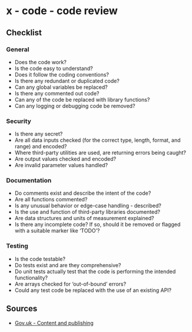 # x - code - code review

## Checklist

### General

-   Does the code work?
-   Is the code easy to understand?
-   Does it follow the coding conventions?
-   Is there any redundant or duplicated code?
-   Can any global variables be replaced?
-   Is there any commented out code?
-   Can any of the code be replaced with library functions?
-   Can any logging or debugging code be removed?

### Security

-   Is there any secret?
-   Are all data inputs checked (for the correct type, length, format, and range) and encoded?
-   Where third-party utilities are used, are returning errors being caught?
-   Are output values checked and encoded?
-   Are invalid parameter values handled?

### Documentation

-   Do comments exist and describe the intent of the code?
-   Are all functions commented?
-   Is any unusual behavior or edge-case handling -   described?
-   Is the use and function of third-party libraries documented?
-   Are data structures and units of measurement explained?
-   Is there any incomplete code? If so, should it be removed or flagged with a suitable marker like ‘TODO’?

### Testing

-   Is the code testable?
-   Do tests exist and are they comprehensive?
-   Do unit tests actually test that the code is performing the intended functionality?
-   Are arrays checked for ‘out-of-bound’ errors?
-   Could any test code be replaced with the use of an existing API?

## Sources

-   [Gov.uk - Content and publishing](https://www.gov.uk/topic/government-digital-guidance/content-publishing)
